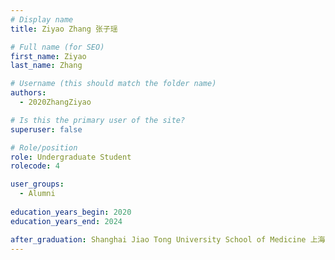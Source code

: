 ```yaml
---
# Display name
title: Ziyao Zhang 张子瑶

# Full name (for SEO)
first_name: Ziyao
last_name: Zhang

# Username (this should match the folder name)
authors:
  - 2020ZhangZiyao

# Is this the primary user of the site?
superuser: false

# Role/position
role: Undergraduate Student
rolecode: 4

user_groups:
  - Alumni
  
education_years_begin: 2020
education_years_end: 2024

after_graduation: Shanghai Jiao Tong University School of Medicine 上海交通大学医学院
---
```

